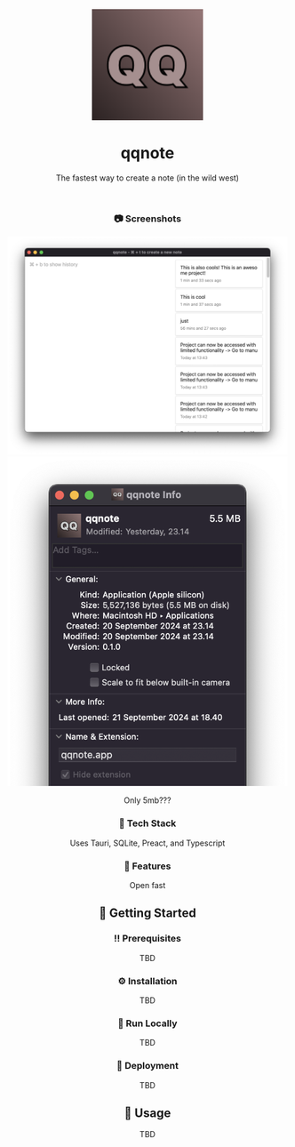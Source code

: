 <div align="center">

  <img src="public/qq.svg" alt="logo" width="200" height="auto" />
  <h1>qqnote</h1>
  
  <p>
    The fastest way to create a note (in the wild west)
  </p>

<br />

<!-- Screenshots -->

### :camera: Screenshots

<div align="center">
  <img src="public/screenshot_v2.png" alt="screenshot" />
</div>

<div align="center">
  <img src="public/screenshot_size.png" alt="screenshot" />
  <p>Only 5mb???</p> 
</div>

<!-- TechStack -->

### :space_invader: Tech Stack

Uses Tauri, SQLite, Preact, and Typescript

<!-- Features -->

### :dart: Features

Open fast

<!-- Getting Started -->

## :toolbox: Getting Started

<!-- Prerequisites -->

### :bangbang: Prerequisites

TBD

<!-- Installation -->

### :gear: Installation

TBD

<!-- Run Locally -->

### :running: Run Locally

TBD

<!-- Deployment -->

### :triangular_flag_on_post: Deployment

TBD

<!-- Usage -->

## :eyes: Usage

TBD
